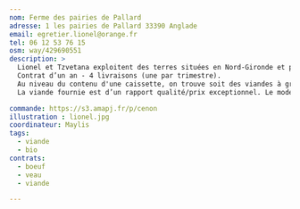 ```yaml
---
nom: Ferme des pairies de Pallard
adresse: 1 les pairies de Pallard 33390 Anglade
email: egretier.lionel@orange.fr
tel: 06 12 53 76 15	
osm: way/429690551
description: >
  Lionel et Tzvetana exploitent des terres situées en Nord-Gironde et proposent à la vente leur production de bœuf et de veau sous forme de caissette de 10 ou 5 kg. Le prix du boeuf est de 20,5 €/kg et celui du veau est de 25,10 €/kg. 
  Contrat d’un an - 4 livraisons (une par trimestre).
  Au niveau du contenu d'une caissette, on trouve soit des viandes à griller soit des viandes à cuisiner (bavette, rôti, aloyau, tournedos, bifteck, rumsteck, etc.). 
  La viande fournie est d’un rapport qualité/prix exceptionnel. Le mode d’abattage des animaux est conventionnel.

commande: https://s3.amapj.fr/p/cenon
illustration : lionel.jpg
coordinateur: Maylis
tags:
  - viande
  - bio
contrats: 
  - boeuf
  - veau
  - viande

---
```

